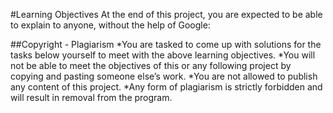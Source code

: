 
#Learning Objectives
At the end of this project, you are expected to be able to explain to anyone, without the help of Google:

##Copyright - Plagiarism
*You are tasked to come up with solutions for the tasks below yourself to meet with the above learning objectives.
*You will not be able to meet the objectives of this or any following project by copying and pasting someone else’s work.
*You are not allowed to publish any content of this project.
*Any form of plagiarism is strictly forbidden and will result in removal from the program.

